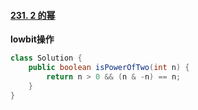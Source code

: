 #### [231. 2 的幂](https://leetcode-cn.com/problems/power-of-two/)



**lowbit操作**

```java
class Solution {
    public boolean isPowerOfTwo(int n) {
        return n > 0 && (n & -n) == n;
    }
}
```

